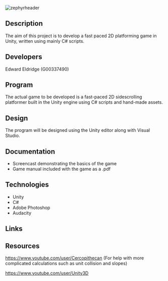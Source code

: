 ![zephyrheader](https://user-images.githubusercontent.com/22448079/37422785-f52dbe36-27b3-11e8-888b-44bebfff9cd3.png)

## Description
The aim of this project is to develop a fast paced 2D platforming game in Unity, written using mainly C# scripts.

## Developers
Edward Eldridge (G00337490)

## Program
The actual game to be developed is a fast-paced 2D sidescrolling platformer built in the Unity engine using C# scripts and hand-made assets.

## Design
The program will be designed using the Unity editor along with Visual Studio.

## Documentation
- Screencast demonstrating the basics of the game
- Game manual included with the game as a .pdf

## Technologies
- Unity 
- C#
- Adobe Photoshop
- Audacity

## Links

## Resources
https://www.youtube.com/user/Cercopithecan (For help with more complicated calculations such as unit collision and slopes)

https://www.youtube.com/user/Unity3D 
